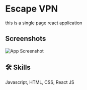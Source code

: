 # Escape VPN

this is a single page react application

## Screenshots

![App Screenshot](https://via.placeholder.com/468x300?text=App+Screenshot+Here)

## 🛠 Skills
Javascript, HTML, CSS, React JS
